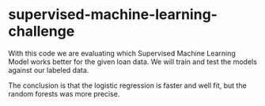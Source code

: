 # supervised-machine-learning-challenge
With this code we are evaluating which Supervised Machine Learning Model works better for the given loan data. We will train and test the models against our labeled data. 

The conclusion is that the logistic regression is faster and well fit, but the random forests was more precise. 